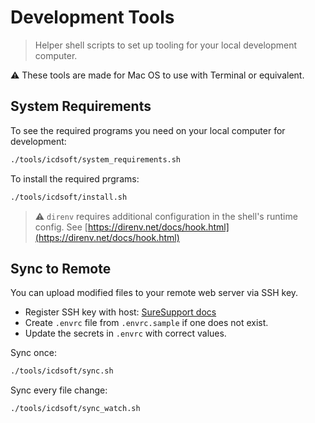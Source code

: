 # Development Tools

> Helper shell scripts to set up tooling for your local development computer.

⚠️ These tools are made for Mac OS to use with Terminal or equivalent.

## System Requirements

To see the required programs you need on your local computer for development:

```sh
./tools/icdsoft/system_requirements.sh
```

To install the required prgrams:

```sh
./tools/icdsoft/install.sh
```

> ⚠️ `direnv` requires additional configuration in the shell's runtime config. See [https://direnv.net/docs/hook.html](https://direnv.net/docs/hook.html)

## Sync to Remote

You can upload modified files to your remote web server via SSH key.

- Register SSH key with host: [SureSupport docs](https://tickets.suresupport.com/faq/category-314/en/ssh)
- Create `.envrc` file from `.envrc.sample` if one does not exist.
- Update the secrets in `.envrc` with correct values.

Sync once:

```sh
./tools/icdsoft/sync.sh
```

Sync every file change:

```sh
./tools/icdsoft/sync_watch.sh
```
